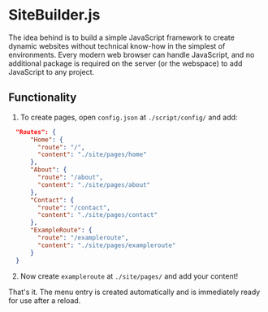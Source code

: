 # SiteBuilder.js

The idea behind is to build a simple JavaScript framework to create dynamic websites without technical know-how in the simplest of environments. 
Every modern web browser can handle JavaScript, and no additional package is required on the server (or the webspace) to add JavaScript to any project. 

## Functionality

1. To create pages, open ``config.json`` at ``./script/config/`` and add:

```json
  "Routes": {
      "Home": {
        "route": "/",
        "content": "./site/pages/home"
      },
      "About": {
        "route": "/about",
        "content": "./site/pages/about"
      },
      "Contact": {
        "route": "/contact",
        "content": "./site/pages/contact"
      },
      "ExampleRoute": {
        "route": "/exampleroute",
        "content": "./site/pages/exampleroute"
      }
  }
```

2. Now create ``exampleroute`` at ``./site/pages/`` and add your content!

That's it. The menu entry is created automatically and is immediately ready for use after a reload.

